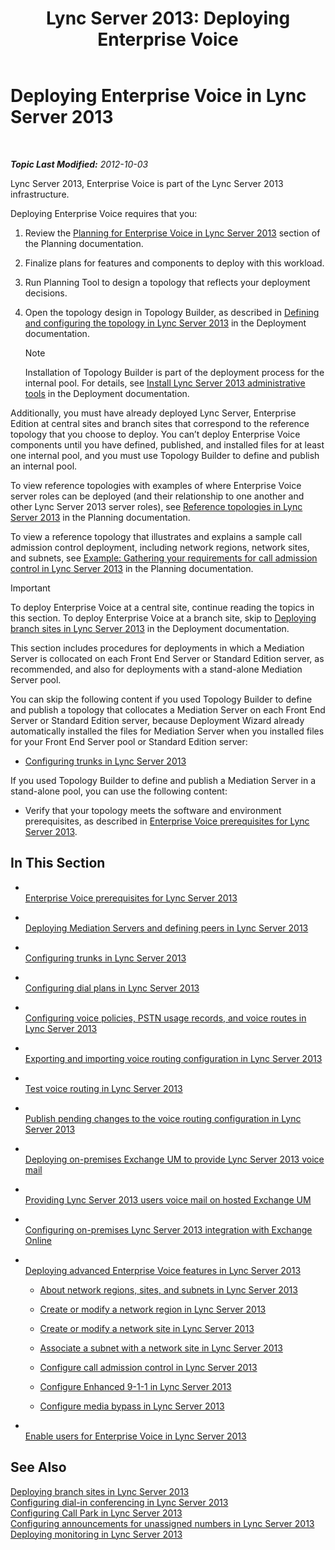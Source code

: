 ﻿---
title: 'Lync Server 2013: Deploying Enterprise Voice'
TOCTitle: Deploying Enterprise Voice
ms:assetid: b5b593a6-ac30-461c-8c8c-0041e2c9ab04
ms:mtpsurl: https://technet.microsoft.com/en-us/library/Gg412876(v=OCS.15)
ms:contentKeyID: 48185207
ms.date: 07/23/2014
mtps_version: v=OCS.15
---

<div data-xmlns="http://www.w3.org/1999/xhtml">

<div class="topic" data-xmlns="http://www.w3.org/1999/xhtml" data-msxsl="urn:schemas-microsoft-com:xslt" data-cs="http://msdn.microsoft.com/en-us/">

<div data-asp="http://msdn2.microsoft.com/asp">

# Deploying Enterprise Voice in Lync Server 2013

</div>

<div id="mainSection">

<div id="mainBody">

<span> </span>

_**Topic Last Modified:** 2012-10-03_

Lync Server 2013, Enterprise Voice is part of the Lync Server 2013 infrastructure.

Deploying Enterprise Voice requires that you:

<div id="sectionSection0" class="section">

1.  Review the [Planning for Enterprise Voice in Lync Server 2013](lync-server-2013-planning-for-enterprise-voice.md) section of the Planning documentation.

2.  Finalize plans for features and components to deploy with this workload.

3.  Run Planning Tool to design a topology that reflects your deployment decisions.

4.  Open the topology design in Topology Builder, as described in [Defining and configuring the topology in Lync Server 2013](lync-server-2013-defining-and-configuring-the-topology.md) in the Deployment documentation.
    
    <div>
    

    > [!NOTE]
    > Installation of Topology Builder is part of the deployment process for the internal pool. For details, see <A href="lync-server-2013-install-lync-server-administrative-tools.md">Install Lync Server 2013 administrative tools</A> in the Deployment documentation.

    
    </div>

Additionally, you must have already deployed Lync Server, Enterprise Edition at central sites and branch sites that correspond to the reference topology that you choose to deploy. You can’t deploy Enterprise Voice components until you have defined, published, and installed files for at least one internal pool, and you must use Topology Builder to define and publish an internal pool.

</div>

<div id="sectionSection1" class="section">

<div class="subSection">

To view reference topologies with examples of where Enterprise Voice server roles can be deployed (and their relationship to one another and other Lync Server 2013 server roles), see [Reference topologies in Lync Server 2013](lync-server-2013-reference-topologies.md) in the Planning documentation.

To view a reference topology that illustrates and explains a sample call admission control deployment, including network regions, network sites, and subnets, see [Example: Gathering your requirements for call admission control in Lync Server 2013](lync-server-2013-example-of-gathering-your-requirements-for-call-admission-control.md) in the Planning documentation.

</div>

</div>

<div id="sectionSection2" class="section">

<div>


> [!IMPORTANT]
> To deploy Enterprise Voice at a central site, continue reading the topics in this section. To deploy Enterprise Voice at a branch site, skip to <A href="lync-server-2013-deploying-branch-sites.md">Deploying branch sites in Lync Server 2013</A> in the Deployment documentation.



</div>

This section includes procedures for deployments in which a Mediation Server is collocated on each Front End Server or Standard Edition server, as recommended, and also for deployments with a stand-alone Mediation Server pool.

You can skip the following content if you used Topology Builder to define and publish a topology that collocates a Mediation Server on each Front End Server or Standard Edition server, because Deployment Wizard already automatically installed the files for Mediation Server when you installed files for your Front End Server pool or Standard Edition server:

  - [Configuring trunks in Lync Server 2013](lync-server-2013-configuring-trunks.md)

If you used Topology Builder to define and publish a Mediation Server in a stand-alone pool, you can use the following content:

  - Verify that your topology meets the software and environment prerequisites, as described in [Enterprise Voice prerequisites for Lync Server 2013](lync-server-2013-enterprise-voice-prerequisites.md).

</div>

<div>

## In This Section

  - <span></span>  
    [Enterprise Voice prerequisites for Lync Server 2013](lync-server-2013-enterprise-voice-prerequisites.md)

  - <span></span>  
    [Deploying Mediation Servers and defining peers in Lync Server 2013](lync-server-2013-deploying-mediation-servers-and-defining-peers.md)

  - <span></span>  
    [Configuring trunks in Lync Server 2013](lync-server-2013-configuring-trunks.md)

  - <span></span>  
    [Configuring dial plans in Lync Server 2013](lync-server-2013-configuring-dial-plans.md)

  - <span></span>  
    [Configuring voice policies, PSTN usage records, and voice routes in Lync Server 2013](lync-server-2013-configuring-voice-policies-pstn-usage-records-and-voice-routes.md)

  - <span></span>  
    [Exporting and importing voice routing configuration in Lync Server 2013](lync-server-2013-exporting-and-importing-voice-routing-configuration.md)

  - <span></span>  
    [Test voice routing in Lync Server 2013](lync-server-2013-test-voice-routing.md)

  - <span></span>  
    [Publish pending changes to the voice routing configuration in Lync Server 2013](lync-server-2013-publish-pending-changes-to-the-voice-routing-configuration.md)

  - <span></span>  
    [Deploying on-premises Exchange UM to provide Lync Server 2013 voice mail](lync-server-2013-deploying-on-premises-exchange-um-to-provide-lync-server-2013-voice-mail.md)

  - <span></span>  
    [Providing Lync Server 2013 users voice mail on hosted Exchange UM](lync-server-2013-providing-lync-server-users-voice-mail-on-hosted-exchange-um.md)

  - <span></span>  
    [Configuring on-premises Lync Server 2013 integration with Exchange Online](lync-server-2013-configuring-on-premises-lync-server-integration-with-exchange-online.md)

  - <span></span>  
    [Deploying advanced Enterprise Voice features in Lync Server 2013](lync-server-2013-deploying-advanced-enterprise-voice-features.md)
    
      - [About network regions, sites, and subnets in Lync Server 2013](lync-server-2013-about-network-regions-sites-and-subnets.md)
    
      - [Create or modify a network region in Lync Server 2013](lync-server-2013-create-or-modify-a-network-region.md)
    
      - [Create or modify a network site in Lync Server 2013](lync-server-2013-create-or-modify-a-network-site.md)
    
      - [Associate a subnet with a network site in Lync Server 2013](lync-server-2013-associate-a-subnet-with-a-network-site.md)
    
      - [Configure call admission control in Lync Server 2013](lync-server-2013-configure-call-admission-control.md)
    
      - [Configure Enhanced 9-1-1 in Lync Server 2013](lync-server-2013-configure-enhanced-9-1-1.md)
    
      - [Configure media bypass in Lync Server 2013](lync-server-2013-configure-media-bypass.md)

  - <span></span>  
    [Enable users for Enterprise Voice in Lync Server 2013](lync-server-2013-enable-users-for-enterprise-voice.md)

</div>

<div>

## See Also


[Deploying branch sites in Lync Server 2013](lync-server-2013-deploying-branch-sites.md)  
[Configuring dial-in conferencing in Lync Server 2013](lync-server-2013-configuring-dial-in-conferencing.md)  
[Configuring Call Park in Lync Server 2013](lync-server-2013-configuring-call-park.md)  
[Configuring announcements for unassigned numbers in Lync Server 2013](lync-server-2013-configuring-announcements-for-unassigned-numbers.md)  
[Deploying monitoring in Lync Server 2013](lync-server-2013-deploying-monitoring.md)  
  

</div>

</div>

<span> </span>

</div>

</div>

</div>

